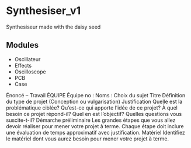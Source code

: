 # Synthesiser_v1
Synthesiseur made with the daisy seed
## Modules
- Oscillateur
- Effects
- Oscilloscope
- PCB
- Case

Énoncé – Travail ÉQUIPE
Équipe no : Noms :
Choix du sujet
Titre
Définition du type de projet (Conception ou vulgarisation)
Justification
Quelle est la problématique ciblée? Qu’est-ce qui apporte l’idée de ce projet? À quel besoin ce projet répond-il?
Quel en est l’objectif?
Quelles questions vous suscite-t-il?
Démarche préliminaire
Les grandes étapes que vous allez devoir réaliser pour mener votre projet à terme. Chaque étape doit inclure une évaluation de temps approximatif avec justification.
Matériel
Identifiez le matériel dont vous aurez besoin pour mener votre projet à terme.
